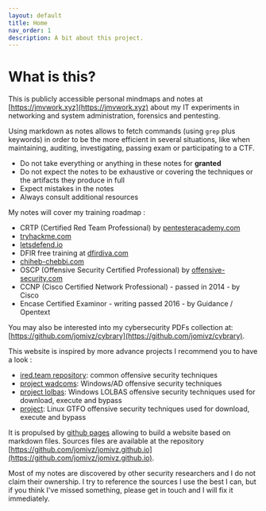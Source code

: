 ```yaml
---
layout: default
title: Home
nav_order: 1
description: A bit about this project.
---
```


# What is this?

This is publicly accessible personal mindmaps and notes at [https://jmvwork.xyz](https://jmvwork.xyz) about my IT experiments in networking and system administration, forensics and pentesting.

Using markdown as notes allows to fetch commands (using ```grep``` plus keywords) in order to be the more efficient in several situations, like when maintaining, auditing, investigating, passing exam or participating to a CTF.

* Do not take everything or anything in these notes for **granted** 
* Do not expect the notes to be exhaustive or covering the techniques or the artifacts they produce in full
* Expect mistakes in the notes
* Always consult additional resources

My notes will cover my training roadmap :
* CRTP (Certified Red Team Professional) by [pentesteracademy.com](https://www.pentesteracademy.com/activedirectorylab)
* [tryhackme.com](https://tryhackme.com)
* [letsdefend.io](https://letsdefend.io)
* DFIR free training at [dfirdiva.com](https://freetraining.dfirdiva.com)
* [chiheb-chebbi.com](https://www.chiheb-chebbi.com)
* OSCP (Offensive Security Certified Professional) by [offensive-security.com](https://www.offensive-security.com/pwk-oscp/)
* CCNP (Cisco Certified Network Professional) - passed in 2014 - by Cisco
* Encase Certified Examinor - writing passed 2016 - by Guidance / Opentext

You may also be interested into my cybersecurity PDFs collection at: [https://github.com/jomivz/cybrary](https://github.com/jomivz/cybrary).

This website is inspired by more advance projects I recommend you to have a look :
* [ired.team repository](https://ired.team): common offensive security techniques
* [project wadcoms](https://wadcoms.github.io): Windows/AD offensive security techniques
* [project lolbas](https://lolbas-project.github.io): Windows LOLBAS offensive security techniques used for download, execute and bypass 
* [project](https://gtfobins.github.io): Linux GTFO offensive security techniques used for download, execute and bypass

It is propulsed by [github pages](https://pages.github.com/) allowing to build a website based on markdown files.
Sources files are available at the repository [https://github.com/jomivz/jomivz.github.io](https://github.com/jomivz/jomivz.github.io). 

Most of my notes are discovered by other security researchers and I do not claim their ownership. I try to reference the sources I use the best I can, but if you think I've missed something, please get in touch and I will fix it immediately.

